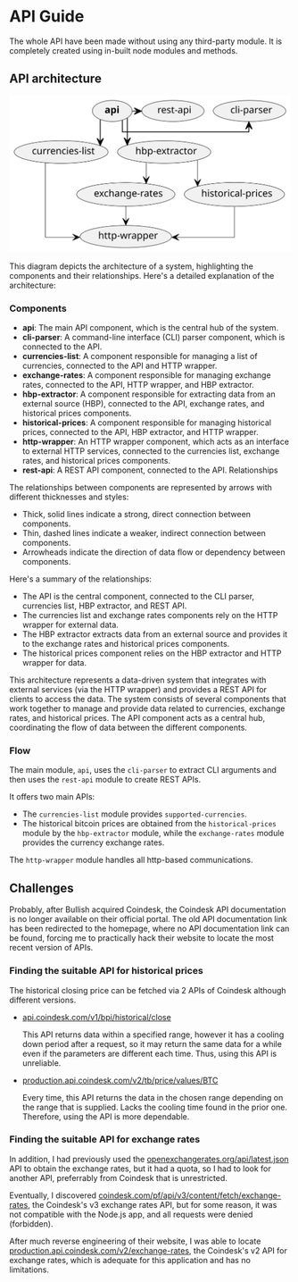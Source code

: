 # API Guide

The whole API have been made without using any third-party module. It is completely created using in-built node modules and methods.

## API architecture

![](./arch/api-arch.svg)

This diagram depicts the architecture of a system, highlighting the components and their relationships. Here's a detailed explanation of the architecture:

### Components

- **api**: The main API component, which is the central hub of the system.
- **cli-parser**: A command-line interface (CLI) parser component, which is connected to the API.
- **currencies-list**: A component responsible for managing a list of currencies, connected to the API and HTTP wrapper.
- **exchange-rates**: A component responsible for managing exchange rates, connected to the API, HTTP wrapper, and HBP extractor.
- **hbp-extractor**: A component responsible for extracting data from an external source (HBP), connected to the API, exchange rates, and historical prices components.
- **historical-prices**: A component responsible for managing historical prices, connected to the API, HBP extractor, and HTTP wrapper.
- **http-wrapper**: An HTTP wrapper component, which acts as an interface to external HTTP services, connected to the currencies list, exchange rates, and historical prices components.
- **rest-api**: A REST API component, connected to the API.
Relationships

The relationships between components are represented by arrows with different thicknesses and styles:

- Thick, solid lines indicate a strong, direct connection between components.
- Thin, dashed lines indicate a weaker, indirect connection between components.
- Arrowheads indicate the direction of data flow or dependency between components.

Here's a summary of the relationships:

- The API is the central component, connected to the CLI parser, currencies list, HBP extractor, and REST API.
- The currencies list and exchange rates components rely on the HTTP wrapper for external data.
- The HBP extractor extracts data from an external source and provides it to the exchange rates and historical prices components.
- The historical prices component relies on the HBP extractor and HTTP wrapper for data.

This architecture represents a data-driven system that integrates with external services (via the HTTP wrapper) and provides a REST API for clients to access the data. The system consists of several components that work together to manage and provide data related to currencies, exchange rates, and historical prices. The API component acts as a central hub, coordinating the flow of data between the different components.

### Flow

The main module, `api`, uses the `cli-parser` to extract CLI arguments and then uses the `rest-api` module to create REST APIs. 

It offers two main APIs: 

- The `currencies-list` module provides `supported-currencies`.
- The historical bitcoin prices are obtained from the `historical-prices` module by the `hbp-extractor` module, while the `exchange-rates` module provides the currency exchange rates.

The `http-wrapper` module handles all http-based communications.

## Challenges

Probably, after Bullish acquired Coindesk, the Coindesk API documentation is no longer available on their official portal. The old API documentation link has been redirected to the homepage, where no API documentation link can be found, forcing me to practically hack their website to locate the most recent version of APIs.

### Finding the suitable API for historical prices 

The historical closing price can be fetched via 2 APIs of Coindesk although different versions.

- [api.coindesk.com/v1/bpi/historical/close](https://api.coindesk.com/v1/bpi/historical/close)

  This API returns data within a specified range, however it has a cooling down period after a request, so it may return the same data for a while even if the parameters are different each time. Thus, using this API is unreliable.

- [production.api.coindesk.com/v2/tb/price/values/BTC](https://production.api.coindesk.com/v2/tb/price/values/BTC)

  Every time, this API returns the data in the chosen range depending on the range that is supplied. Lacks the cooling time found in the prior one. Therefore, using the API is more dependable.

### Finding the suitable API for exchange rates

In addition, I had previously used the [openexchangerates.org/api/latest.json](http://openexchangerates.org/api/latest.json?app_id=APP_ID) API to obtain the exchange rates, but it had a quota, so I had to look for another  API, preferrably from Coindesk that is unrestricted. 

Eventually, I discovered [coindesk.com/pf/api/v3/content/fetch/exchange-rates](https://www.coindesk.com/pf/api/v3/content/fetch/exchange-rates), the Coindesk's v3 exchange rates API, but for some reason, it was not compatible with the Node.js app, and all requests were denied (forbidden). 

After much reverse engineering of their website, I was able to locate [production.api.coindesk.com/v2/exchange-rates](https://production.api.coindesk.com/v2/exchange-rates), the Coindesk's v2 API for exchange rates, which is adequate for this application and has no limitations.